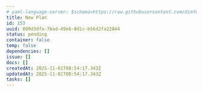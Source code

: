 ```yaml
---
# yaml-language-server: $schema=https://raw.githubusercontent.com/dimfeld/llmutils/main/schema/rmplan-plan-schema.json
title: New Plan
id: 153
uuid: 009d3dfa-7bad-49e6-8d1c-b56d2fa22844
status: pending
container: false
temp: false
dependencies: []
issue: []
docs: []
createdAt: 2025-11-01T08:54:17.343Z
updatedAt: 2025-11-01T08:54:17.343Z
tasks: []
---
```

